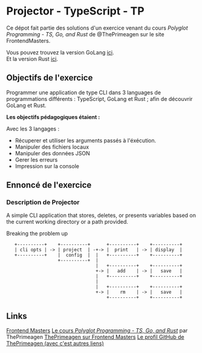 # Projector - TypeScript - TP

Ce dépot fait partie des solutions d'un exercice venant du cours *Polyglot Programming - TS, Go, and Rust* de @ThePrimeagen sur le site FrontendMasters.

Vous pouvez trouvez la version GoLang [ici](https://github.com/lpreaux/projector-go).  
Et la version Rust [ici](https://github.com/lpreaux/projector-rust).

## Objectifs de l'exercice

Programmer une application de type CLI dans 3 languages de programmations différents : TypeScript, GoLang et Rust ; afin de découvrir GoLang et Rust.

**Les objectifs pédagogiques étaient :**

Avec les 3 langages :

- Récuperer et utiliser les arguments passés à l'éxécution.
- Manipuler des fichiers locaux
- Manipuler des données JSON
- Gerer les erreurs
- Impression sur la console

## Ennoncé de l'exercice

### Description de Projector

A simple CLI application that stores, deletes, or presents variables based on the current working directory or a path provided.

Breaking the problem up

```
   +----------+    +----------+      +----------+    +----------+
   | cli opts | -> | project  | -+-> |  print   | -> | display  |
   +----------+    |  config  |  |   +----------+    +----------+
                   +----------+  |
                                 |   +----------+    +----------+
                                 +-> |   add    | -> |   save   |
                                 |   +----------+    +----------+
                                 |
                                 |   +----------+    +----------+
                                 +-> |    rm    | -> |   save   |
                                     +----------+    +----------+
```


## Links

[Frontend Masters](https://frontendmasters.com/)
[Le cours *Polyglot Programming - TS, Go, and Rust*](https://frontendmasters.com/courses/typescript-go-rust/) par ThePrimeagen
[ThePrimeagen sur Frontend Masters](https://frontendmasters.com/teachers/the-primeagen/)
[Le profil GitHub de ThePrimeagen (avec c'est autres liens)](https://github.com/ThePrimeagen)
